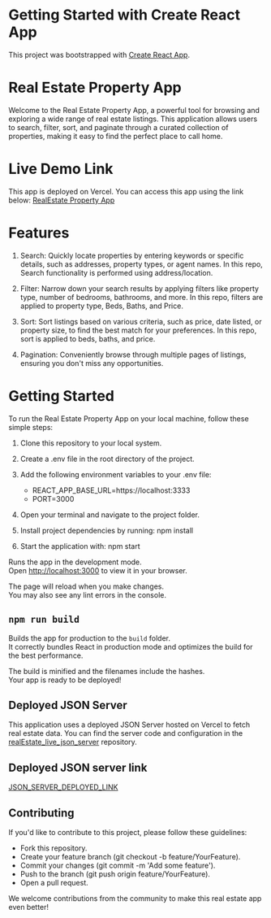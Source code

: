 # Getting Started with Create React App

This project was bootstrapped with [Create React App](https://github.com/facebook/create-react-app).

# Real Estate Property App
Welcome to the Real Estate Property App, a powerful tool for browsing and exploring a wide range of real estate listings. This application allows users to search, filter, sort, and paginate through a curated collection of properties, making it easy to find the perfect place to call home. 

# Live Demo Link
This app is deployed on Vercel. You can access this app using the link below:
[RealEstate Property App](https://real-estate-property-app-brdl-1fa4j5dr3-uroojt113-gmailcom.vercel.app/)

# Features
1. Search: Quickly locate properties by entering keywords or specific details, such as addresses, property types, or agent names. 
In this repo, Search functionality is performed using address/location.

2. Filter: Narrow down your search results by applying filters like property type, number of bedrooms, bathrooms, and more. 
In this repo, filters are applied to property type, Beds, Baths, and Price.

3. Sort: Sort listings based on various criteria, such as price, date listed, or property size, to find the best match for your preferences.
In this repo, sort is applied to beds, baths, and price.

4. Pagination: Conveniently browse through multiple pages of listings, ensuring you don't miss any opportunities.

# Getting Started
To run the Real Estate Property App on your local machine, follow these simple steps:

1. Clone this repository to your local system.
2. Create a .env file in the root directory of the project.
3. Add the following environment variables to your .env file:

	- REACT_APP_BASE_URL=https://localhost:3333
	- PORT=3000

4. Open your terminal and navigate to the project folder.
5. Install project dependencies by running:
    npm install

6. Start the application with:
    npm start

Runs the app in the development mode.\
Open [http://localhost:3000](http://localhost:3000) to view it in your browser.

The page will reload when you make changes.\
You may also see any lint errors in the console.

## `npm run build`

Builds the app for production to the `build` folder.\
It correctly bundles React in production mode and optimizes the build for the best performance.

The build is minified and the filenames include the hashes.\
Your app is ready to be deployed!


## Deployed JSON Server
This application uses a deployed JSON Server hosted on Vercel to fetch real estate data. You can find the server code and configuration in the [realEstate_live_json_server](https://github.com/UroojTahir160/realEstate_live_json_server) repository. 

## Deployed JSON server link
[JSON_SERVER_DEPLOYED_LINK
](https://real-estate-live-json-server.vercel.app/realEstateListing
)


## Contributing
If you'd like to contribute to this project, please follow these guidelines:

- Fork this repository.
- Create your feature branch (git checkout -b feature/YourFeature).
- Commit your changes (git commit -m 'Add some feature').
- Push to the branch (git push origin feature/YourFeature).
- Open a pull request.

We welcome contributions from the community to make this real estate app even better!

